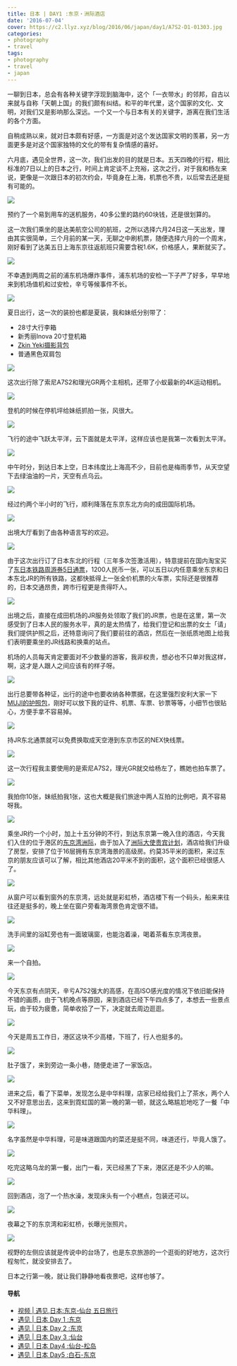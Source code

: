 ```yaml
---
title: 日本 | DAY1 :东京・洲际酒店
date: '2016-07-04'
cover: https://c2.llyz.xyz/blog/2016/06/japan/day1/A7S2-D1-01303.jpg
categories:
- photography
- travel
tags:
- photography
- travel
- japan
---
```


一聊到日本，总会有各种关键字浮现到脑海中，这个「一衣带水」的邻邦，自古以来就与自称「天朝上国」的我们颇有纠结。和平的年代里，这个国家的文化、文明，对我们又是影响那么深远。一个又一个与日本有关的关键字，游离在我们生活的各个方面。

自稍成熟以来，就对日本颇有好感，一方面是对这个发达国家文明的羡慕，另一方面更多是对这个国家独特的文化的带有复杂情感的喜好。

六月底，遇见全世界，这一次，我们出发的目的就是日本。五天四晚的行程，相比标准的7日以上的日本之行，时间上肯定谈不上充裕，这次之行，对于我和杨左来说，更像是一次跟日本的初次约会，毕竟身在上海，机票也不贵，以后常去还是挺有可能的。

![](https://c2.llyz.xyz/blog/2016/06/japan/day1/A7S2-D1-00989.jpg)

预约了一个易到用车的送机服务，40多公里的路约60块钱，还是很划算的。

这一次我们乘坐的是达美航空公司的航班，之所以选择六月24日这一天出发，理由其实很简单，三个月前的某一天，无聊之中刷机票，随便选择六月的一个周末，刚好看到了达美五日上海东京往返航班只需要含税1.6K，价格感人，果断就买了。

![](https://c2.llyz.xyz/blog/2016/06/japan/day1/A7S2-D1-00994.jpg)

不幸遇到两周之前的浦东机场爆炸事件，浦东机场的安检一下子严了好多，早早地来到机场值机和过安检，辛亏等候事件不长。

![](https://c2.llyz.xyz/blog/2016/06/japan/day1/A7S2-D1-01045.jpg)

夏日出行，这一次的装扮也都是夏装，我和妹纸分别带了：

- 28寸大行李箱
- 新秀丽Inova 20寸登机箱
- [Zkin Yeki摄影背包](https://luolei.org/zkin-yeti-backbag-review/)
- 普通黑色双肩包

![](https://c2.llyz.xyz/blog/2016/06/japan/day1/A7S2-D1-01061.jpg)

这次出行除了索尼A7S2和理光GR两个主相机，还带了小蚁最新的4K运动相机。

![](https://c2.llyz.xyz/blog/2016/06/japan/day1/A7S2-D1-01072.jpg)

登机的时候在停机坪给妹纸抓拍一张，风很大。

![](https://c2.llyz.xyz/blog/2016/06/japan/day1/A7S2-D1-01110.jpg)

飞行的途中飞跃太平洋，云下面就是太平洋，这样应该也是我第一次看到太平洋。

![](https://c2.llyz.xyz/blog/2016/06/japan/day1/A7S2-D1-01133.jpg)

中午时分，到达日本上空，日本纬度比上海高不少，目前也是梅雨季节，从天空望下去绿油油的一片，天空有点乌云。

![](https://c2.llyz.xyz/blog/2016/06/japan/day1/A7S2-D1-01165.jpg)

经过约两个半小时的飞行，顺利降落在东京东北方向的成田国际机场。

![](https://c2.llyz.xyz/blog/2016/06/japan/day1/A7S2-D1-01174.jpg)

出境大厅看到了由各种语言写的欢迎。

![](https://c2.llyz.xyz/blog/2016/06/japan/day1/A7S2-D1-01176.jpg)

由于这次出行订了日本东北的行程（三年多次签激活用），特意提前在国内淘宝买了[东日本铁路周游券5日通票](https://detail.alitrip.com/item.htm?id=531381859545&spm=a1z09.2.0.0.vGEBwM&_u=41cp24j4927&sku_properties=147350562:14674010;147714873:789294832)，1200人民币一张，可以五日以内任意乘坐东京和日本东北JR的所有铁路，这都快抵得上一张全价机票的火车票，实际还是很推荐的，日本交通昂贵，跨市行程更是贵得吓人。

![](https://c2.llyz.xyz/blog/2016/06/japan/day1/A7S2-D1-01178.jpg)

出境之后，直接在成田机场的JR服务处领取了我们的JR票，也是在这里，第一次感受到了日本人民的服务水平，真的是太热情了，给我们登记和出票的女士「请」我们提供护照之后，还特意询问了我们要前往的酒店，然后在一张纸质地图上给我们表明要乘坐的JR线路和换乘的站点。

机场的人员每天肯定要面对不少数量的游客，我非权贵，想必也不只单对我这样，啊，这才是人跟人之间应该有的样子呀。

![](https://c2.llyz.xyz/blog/2016/06/japan/day1/A7S2-D1-01196.jpg)

出行总要带各种证，出行的途中也要收纳各种票据，在这里强烈安利大家一下[MUJI的护照包](https://www.muji.com.cn/cn/store/goods/4549337101135)，刚好可以放下我的证件、机票、车票、钞票等等，小细节也很贴心，方便手拿不容易掉。

![](https://c2.llyz.xyz/blog/2016/06/japan/day1/A7S2-D1-01200.jpg)

持JR东北通票就可以免费换取成天空港到东京市区的NEX快线票。

![](https://c2.llyz.xyz/blog/2016/06/japan/day1/A7S2-D1-01212.jpg)

这一次行程我主要使用的是索尼A7S2，理光GR就交给杨左了，瞧她也拍车票了。

![](https://c2.llyz.xyz/blog/2016/06/japan/day1/A7S2-D1-01204.jpg)

我拍你10张，妹纸拍我1张，这也大概是我们旅途中两人互拍的比例吧，真不容易呀我。

![](https://c2.llyz.xyz/blog/2016/06/japan/day1/A7S2-D1-01260.jpg)

乘坐JR约一个小时，加上十五分钟的不行，到达东京第一晚入住的酒店，今天我们入住的位于港区的[东京湾洲际](https://www.interconti-tokyo.com/cn/)，由于加入了[洲际大使贵宾计划](https://www.ihg.com/intercontinental/hotels/cn/zh/ambassador)，酒店给我们升级了房型，安排了位于16层拥有东京湾海景的高级房。约莫35平米的面积，来过东京的朋友应该可以了解，相比其他酒店20平米不到的面积，这个面积已经很感人了。

![](https://c2.llyz.xyz/blog/2016/06/japan/day1/A7S2-D1-01275.jpg)

从窗户可以看到窗外的东京湾，远处就是彩虹桥，酒店楼下有一个码头，船来来往往还是挺多的，晚上坐在窗户旁看海湾景色肯定很不错。

![](https://c2.llyz.xyz/blog/2016/06/japan/day1/A7S2-D1-01263.jpg)

洗手间里的浴缸旁也有一面玻璃窗，也能泡着澡，喝着茶看东京湾夜景。

![](https://c2.llyz.xyz/blog/2016/06/japan/day1/A7S2-D1-01264.jpg)

来一个自拍。

![](https://c2.llyz.xyz/blog/2016/06/japan/day1/A7S2-D1-01281.jpg)

今天东京有点阴天，辛亏A7S2强大的高感，在高ISO感光度的情况下依旧能保持不错的画质，由于飞机晚点等原因，来到酒店已经下午四点多了，本想去一些景点玩，由于较为疲惫，简单收拾了一下，决定就去周边逛逛。

![](https://c2.llyz.xyz/blog/2016/06/japan/day1/A7S2-D1-01287.jpg)

今天是周五工作日，港区这块不少高楼，下班了，行人也挺多的。

![](https://c2.llyz.xyz/blog/2016/06/japan/day1/A7S2-D1-01303.jpg)

肚子饿了，来到旁边一条小巷，随便走进了一家饭店。

![](https://c2.llyz.xyz/blog/2016/06/japan/day1/A7S2-D1-01306.jpg)

进来之后，看了下菜单，发现怎么是中华料理，店家已经给我们上了茶水，两个人又不好意思出去，这来到霓虹国的第一晚的第一顿，就这么略尴尬地吃了一餐「中华料理」。

![](https://c2.llyz.xyz/blog/2016/06/japan/day1/A7S2-D1-01312.jpg)

名字虽然是中华料理，可是味道跟国内的菜还是挺不同，味道还行，毕竟人饿了。

![](https://c2.llyz.xyz/blog/2016/06/japan/day1/A7S2-D1-01321.jpg)

吃完这略乌龙的第一餐，出门一看，天已经黑了下来，港区还是不少人的嘛。

![](https://c2.llyz.xyz/blog/2016/06/japan/day1/A7S2-D1-01329.jpg)

回到酒店，泡了一个热水澡，发现床头有一个小糕点，包装还可以。

![](https://c2.llyz.xyz/blog/2016/06/japan/day1/A7S2-D1-01325.jpg)

夜幕之下的东京湾和彩虹桥，长曝光张照片。

![](https://c2.llyz.xyz/blog/2016/06/japan/day1/A7S2-D1-01326.jpg)

视野的左侧应该就是传说中的台场了，也是东京旅游的一个逛街的好地方，这次行程匆忙，就没安排去了。

日本之行第一晚，就让我们静静地看夜景吧，这样也够了。

#### 导航

- [视频 | 遇见,日本:东京-仙台 五日旅行](https://luolei.org/zuoluotv-travel-in-japan/)
- [遇见 | 日本 Day 1 :东京](https://luolei.org/meet-in-japan-day-1/)
- [遇见 | 日本 Day 2 :东京](https://luolei.org/meet-in-japan-day-2/)
- [遇见 | 日本 Day 3 :仙台](https://luolei.org/meet-in-japan-day-3/)
- [遇见 | 日本 Day4 :仙台-松岛](https://luolei.org/meet-in-japan-day-4/)
- [遇见 | 日本 Day5 :白石-东京](https://luolei.org/meet-in-japan-day-5/)

